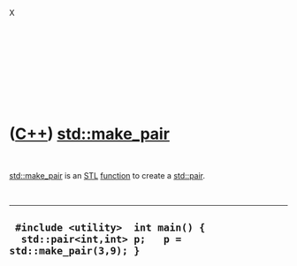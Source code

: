 X

 

 

 

 

 

([C++](Cpp.md)) [std::make\_pair](CppStdMake_pair.md)
====================================================

 

[std::make\_pair](CppStdMake_pair.md) is an [STL](CppStl.md)
[function](CppFunction.md) to create a [std::pair](CppStdPair.md).

 

  ------------------------------------------------------------------------------------------
  ` #include <utility>  int main() {   std::pair<int,int> p;   p = std::make_pair(3,9); }`
  ------------------------------------------------------------------------------------------

 

 

 

 

 

 

